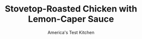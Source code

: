 ---
layout: ../../layouts/MarkdownPostLayout.astro
title: Stovetop-Roasted Chicken with Lemon-Caper Sauce
author: America's Test Kitchen
pubDate: 2023-03-15
description: "Crispy-skinned chicken pieces on top of the stove, with no mess and no fuss? An unconventional method makes it easy."
image_url: https://res.cloudinary.com/hksqkdlah/image/upload/ar_1:1,c_fill,dpr_2.0,f_auto,fl_lossy.progressive.strip_profile,g_faces:auto,q_auto:low,w_344/32719_sfs-stovetop-roasted-chicken-with-lemon-caper-sauce-8
tags: ["Main Courses","Chicken"]
calories: 1880
protein: 37
carbohydrates: 2
fats: 
fiber: 
ingredients: ["2 (10- to 12-ounce) bone-in, split chicken breasts, trimmed","4 (5- to 7-ounce) bone-in, chicken thighs or drumsticks, trimmed",", Salt and pepper","1/2 teaspoon, minced fresh rosemary","2 tablespoons minced, capers","2 , garlic cloves, minced","1/2 teaspoon, minced fresh rosemary","2 tablespoons, water","1/2 teaspoon, grated lemon zest plus 1 tablespoon juice","6 tablespoons, unsalted butter, cut into 6 pieces","1/2 teaspoon minced, fresh thyme",", Salt and pepper"]
serves: 4
time: "50 minutes"
instructions: ["FOR THE CHICKEN: Pat chicken dry with paper towels. Place breasts on cutting board, bone side down, and cover with plastic wrap. Using meat pounder, pound thick ends of breasts to 3/4- to 1-inch thickness. Season all chicken pieces with salt and pepper. Place chicken, skin side down, in cold 12-inch nonstick skillet and sprinkle with rosemary.","Cover skillet and place over medium heat. (If using electric stove, preheat burner for 3 minutes on medium heat.) Cook chicken, without moving it, until skin is light golden brown, about 15 minutes.","Increase heat to medium-high and continue to cook, covered, until skin is deep golden brown and crispy and breasts register 160 degrees and thighs/drumsticks register at least 175 degrees, 10 to 15 minutes longer, rotating skillet halfway through cooking. (If using drumsticks, flip them during last 5 minutes of cooking.) Transfer chicken, skin side up, to platter and tent with aluminum foil.","FOR THE HERB SAUCE: While chicken rests, pour off all but 2 teaspoons fat from skillet. Add capers, garlic, and rosemary and cook over medium heat until fragrant, about 30 seconds, scraping up any browned bits. Off heat, stir in water and lemon zest and juice. Whisk in butter, 1 piece at a time, until smooth and emulsified.","Stir in thyme and any accumulated chicken juices; season with salt and pepper to taste. Spoon sauce over chicken and serve."]
nutrition: ["442 mg Potassium","323 mg Phosphorus","41 mg Calcium","1 mg Iron","48 mg Magnesium","848 mg Sodium","2 mg Zinc","34 g Fat","15 mg Niacin (B3)","11 g Monounsaturated","4 g Polyunsaturated","3 mg Vitamin C","178 mg Cholesterol","15 g Saturated","9 µg Folate (food)","7 µg Vitamin K","146 g Water","2 g Carbs","9 µg Folate equivalent (total)","37 g Protein","1 mg Vitamin E","185 µg Vitamin A","470 kcal Energy","1880 calories"]
notes: "For even cooking, it’s important to buy chicken pieces within the specifications given. If you prefer all dark meat, this recipe will work with a total of eight bone-in thighs or drumsticks; if you prefer all white meat, you can use four bone-in breasts. Note that the chicken is started in a cold skillet to give the fat time to render."
---